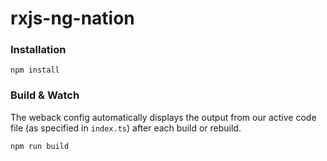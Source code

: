 # rxjs-ng-nation

### Installation

`npm install`

### Build & Watch

The weback config automatically displays the output from our active code file (as specified in `index.ts`) after each build or rebuild.

`npm run build`

